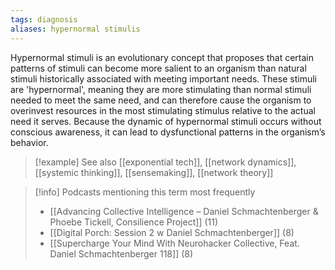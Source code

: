 ```yaml
---
tags: diagnosis
aliases: hypernormal stimulis
---
```


Hypernormal stimuli is an evolutionary concept that proposes that certain patterns of stimuli can become more salient to an organism than natural stimuli historically associated with meeting important needs. These stimuli are 'hypernormal', meaning they are more stimulating than normal stimuli needed to meet the same need, and can therefore cause the organism to overinvest resources in the most stimulating stimulus relative to the actual need it serves. Because the dynamic of hypernormal stimuli occurs without conscious awareness, it can lead to dysfunctional patterns in the organism’s behavior.

> [!example] See also
> [[exponential tech]], [[network dynamics]], [[systemic thinking]], [[sensemaking]], [[network theory]]

> [!info] Podcasts mentioning this term most frequently
> * [[Advancing Collective Intelligence – Daniel Schmachtenberger & Phoebe Tickell, Consilience Project]] (11)
> * [[Digital Porch: Session 2 w  Daniel Schmachtenberger]] (8)
> * [[Supercharge Your Mind With Neurohacker Collective, Feat. Daniel Schmachtenberger  118]] (8)